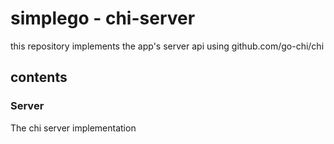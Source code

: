 # simplego - chi-server

this repository implements the app's server api using
github.com/go-chi/chi

## contents
### Server
The chi server implementation
